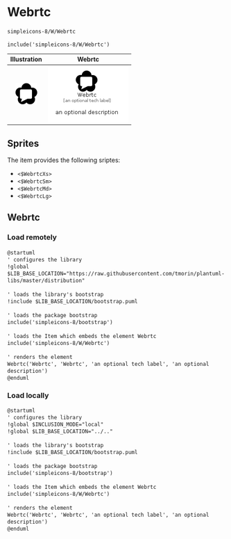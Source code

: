 # Webrtc


```text
simpleicons-8/W/Webrtc
```

```text
include('simpleicons-8/W/Webrtc')
```



| Illustration | Webrtc |
| :---: | :---: |
| ![illustration for Illustration](../../simpleicons-8/W/Webrtc.png) | ![illustration for Webrtc](../../simpleicons-8/W/Webrtc.Local.png) |



## Sprites
The item provides the following sriptes:

- `<$WebrtcXs>`
- `<$WebrtcSm>`
- `<$WebrtcMd>`
- `<$WebrtcLg>`





## Webrtc

### Load remotely
```plantuml
@startuml
' configures the library
!global $LIB_BASE_LOCATION="https://raw.githubusercontent.com/tmorin/plantuml-libs/master/distribution"

' loads the library's bootstrap
!include $LIB_BASE_LOCATION/bootstrap.puml

' loads the package bootstrap
include('simpleicons-8/bootstrap')

' loads the Item which embeds the element Webrtc
include('simpleicons-8/W/Webrtc')

' renders the element
Webrtc('Webrtc', 'Webrtc', 'an optional tech label', 'an optional description')
@enduml
```

### Load locally
```plantuml
@startuml
' configures the library
!global $INCLUSION_MODE="local"
!global $LIB_BASE_LOCATION="../.."

' loads the library's bootstrap
!include $LIB_BASE_LOCATION/bootstrap.puml

' loads the package bootstrap
include('simpleicons-8/bootstrap')

' loads the Item which embeds the element Webrtc
include('simpleicons-8/W/Webrtc')

' renders the element
Webrtc('Webrtc', 'Webrtc', 'an optional tech label', 'an optional description')
@enduml
```

